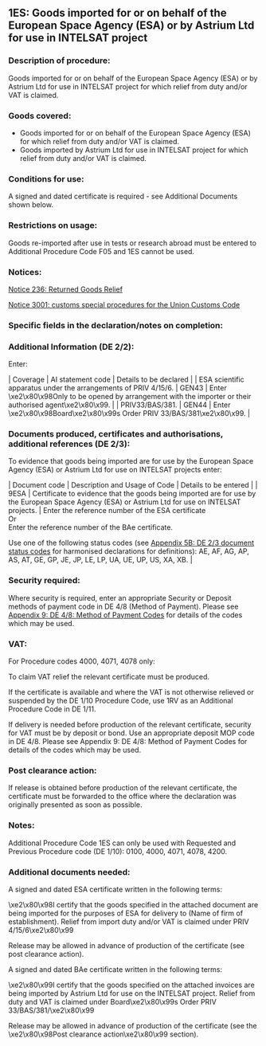 1ES:  Goods imported for or on behalf of the European Space Agency (ESA) or by Astrium Ltd for use in INTELSAT project
------------------------------------------------------------------------------------------------------------------------

### Description of procedure:

Goods imported for or on behalf of the European Space Agency (ESA) or by Astrium Ltd for use in INTELSAT project for which relief from duty and/or VAT is claimed.

### Goods covered:

 * Goods imported for or on behalf of the European Space Agency (ESA) for which relief from duty and/or VAT is claimed.
 * Goods imported by Astrium Ltd for use in INTELSAT project for which relief from duty and/or VAT is claimed.

### Conditions for use:

A signed and dated certificate is required - see Additional Documents shown below.

### Restrictions on usage:

Goods re-imported after use in tests or research abroad must be entered to Additional Procedure Code F05 and 1ES cannot be used.

### Notices:

[Notice 236: Returned Goods Relief](https://www.gov.uk/government/publications/notice-236-returned-goods-relief)

[Notice 3001: customs special procedures for the Union Customs Code](https://www.gov.uk/government/publications/notice-3001-special-procedures-for-the-union-customs-code)

### Specific fields in the declaration/notes on completion:

### Additional Information (DE 2/2):

Enter:



  |  Coverage |  AI statement code |  Details to be declared | 
   |  ESA scientific apparatus under the arrangements of PRIV 4/15/6. |  GEN43 |  Enter \xe2\x80\x98Only to be opened by arrangement with the importer or their authorised agent\xe2\x80\x99. | 
 |  PRIV33/BAS/381. |  GEN44 |  Enter \xe2\x80\x98Board\xe2\x80\x99s Order PRIV 33/BAS/381\xe2\x80\x99. | 
 
### Documents produced, certificates and authorisations, additional references (DE 2/3):

To evidence that goods being imported are for use by the European Space Agency (ESA) or Astrium Ltd for use on INTELSAT projects enter:



  |  Document code |  Description and Usage of Code |  Details to be entered | 
   |  9ESA |  Certificate to evidence that the goods being imported are for use by the European Space Agency (ESA) or Astrium Ltd for use on INTELSAT projects. |  Enter the reference number of the ESA certificate  
Or  
Enter the reference number of the BAe certificate.  
  
Use one of the following status codes (see [Appendix 5B: DE 2/3 document status codes](https://www.gov.uk/guidance/data-element-23-document-status-codes-of-the-customs-declaration-service-cds) for harmonised declarations for definitions): AE, AF, AG, AP, AS, AT, GE, GP, JE, JP, LE, LP, UA, UE, UP, US, XA, XB. | 
 
### Security required:

Where security is required, enter an appropriate Security or Deposit methods of payment code in DE 4/8 (Method of Payment). Please see [Appendix 9: DE 4/8: Method of Payment Codes](https://www.gov.uk/government/publications/method-of-payment-codes-for-data-element-48-of-the-customs-declaration-service) for details of the codes which may be used.

### VAT:

For Procedure codes 4000, 4071, 4078 only:

To claim VAT relief the relevant certificate must be produced.

If the certificate is available and where the VAT is not otherwise relieved or suspended by the DE 1/10 Procedure Code, use 1RV as an Additional Procedure Code in DE 1/11.

If delivery is needed before production of the relevant certificate, security for VAT must be by deposit or bond. Use an appropriate deposit MOP code in DE 4/8. Please see Appendix 9: DE 4/8: Method of Payment Codes for details of the codes which may be used.

### Post clearance action:

If release is obtained before production of the relevant certificate, the certificate must be forwarded to the office where the declaration was originally presented as soon as possible.

### Notes:

Additional Procedure Code 1ES can only be used with Requested and Previous Procedure code (DE 1/10): 0100, 4000, 4071, 4078, 4200.

### Additional documents needed:

A signed and dated ESA certificate written in the following terms:

\xe2\x80\x98I certify that the goods specified in the attached document are being imported for the purposes of ESA for delivery to (Name of firm of establishment). Relief from import duty and/or VAT is claimed under PRIV 4/15/6\xe2\x80\x99

Release may be allowed in advance of production of the certificate (see post clearance action).

A signed and dated BAe certificate written in the following terms:

\xe2\x80\x99I certify that the goods specified on the attached invoices are being imported by Astrium Ltd for use on the INTELSAT project. Relief from duty and VAT is claimed under Board\xe2\x80\x99s Order PRIV 33/BAS/381/\xe2\x80\x99

Release may be allowed in advance of production of the certificate (see the \xe2\x80\x98Post clearance action\xe2\x80\x99 section).

